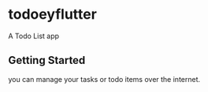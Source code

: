 # todoeyflutter

A Todo List app

## Getting Started

you can manage your tasks or todo items over the internet.
